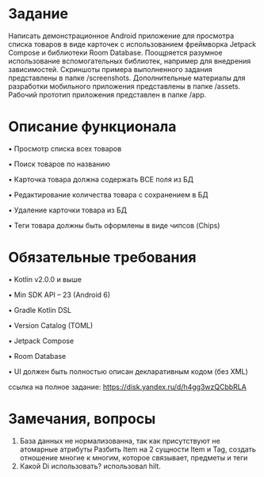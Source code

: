 # Задание
Написать демонстрационное Android приложение для просмотра списка
товаров в виде карточек с использованием фреймворка Jetpack Compose и библиотеки Room Database.
Поощряется разумное использование вспомогательных библиотек,
например для внедрения зависимостей.
Скриншоты примера выполненного задания представлены в папке /screenshots.
Дополнительные материалы для разработки мобильного приложения представлены 
в папке /assets. Рабочий прототип приложения представлен в папке /app.

# Описание функционала

• Просмотр списка всех товаров

• Поиск товаров по названию

• Карточка товара должна содержать ВСЕ поля из БД

• Редактирование количества товара с сохранением в БД

• Удаление карточки товара из БД

• Теги товара должны быть оформлены в виде чипсов (Chips)


# Обязательные требования
• Kotlin v2.0.0 и выше

• Min SDK API – 23 (Android 6)

• Gradle Kotlin DSL

• Version Catalog (TOML)

• Jetpack Compose

• Room Database

• UI должен быть полностью описан декларативным кодом (без XML)

ссылка на полное задание:  https://disk.yandex.ru/d/h4gg3wzQCbbRLA

# Замечания, вопросы
1. База данных не нормализованна, так как присутствуют не атомарные атрибуты
Разбить Item на 2 сущности Item и Tag, создать отношение многие к многим, которое связывает, предметы и теги
2. Какой Di использовать?
использовал hilt.
